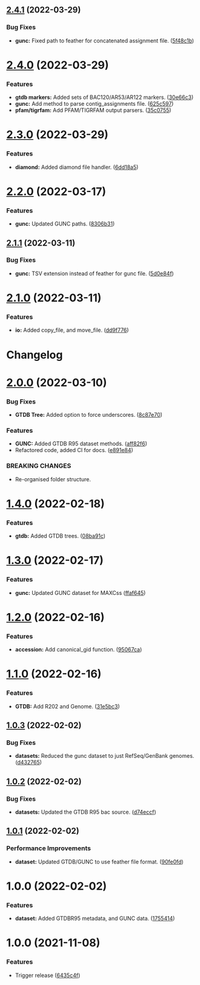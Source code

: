## [2.4.1](https://github.com/aaronmussig/magna/compare/v2.4.0...v2.4.1) (2022-03-29)


### Bug Fixes

* **gunc:** Fixed path to feather for concatenated assignment file. ([5f48c1b](https://github.com/aaronmussig/magna/commit/5f48c1b18ebe7a452307a2d1bdcce5afc035a920))

# [2.4.0](https://github.com/aaronmussig/magna/compare/v2.3.0...v2.4.0) (2022-03-29)


### Features

* **gtdb markers:** Added sets of BAC120/AR53/AR122 markers. ([30e66c3](https://github.com/aaronmussig/magna/commit/30e66c313b1dcb2073d8a35489c24b5279952c28))
* **gunc:** Add method to parse contig_assignments file. ([625c597](https://github.com/aaronmussig/magna/commit/625c59766488d16d48eeae10ed1e236bc78abdeb))
* **pfam/tigrfam:** Add PFAM/TIGRFAM output parsers. ([35c0755](https://github.com/aaronmussig/magna/commit/35c0755cecf602bc5ea4d66299e943bcc2befaf9))

# [2.3.0](https://github.com/aaronmussig/magna/compare/v2.2.0...v2.3.0) (2022-03-29)


### Features

* **diamond:** Added diamond file handler. ([6dd18a5](https://github.com/aaronmussig/magna/commit/6dd18a59ff95df6de5210e4d5150734f76ad194b))

# [2.2.0](https://github.com/aaronmussig/magna/compare/v2.1.1...v2.2.0) (2022-03-17)


### Features

* **gunc:** Updated GUNC paths. ([8306b31](https://github.com/aaronmussig/magna/commit/8306b318f7a5db7ce21e6ac3b091e270c2d433c0))

## [2.1.1](https://github.com/aaronmussig/magna/compare/v2.1.0...v2.1.1) (2022-03-11)


### Bug Fixes

* **gunc:** TSV extension instead of feather for gunc file. ([5d0e84f](https://github.com/aaronmussig/magna/commit/5d0e84fb1e9bd783e3e5e0bbca4506af887c5a80))

# [2.1.0](https://github.com/aaronmussig/magna/compare/v2.0.0...v2.1.0) (2022-03-11)


### Features

* **io:** Added copy_file, and move_file. ([dd9f776](https://github.com/aaronmussig/magna/commit/dd9f77630dadfa5c5ec09f9e757e2d934d12b011))

# Changelog

# [2.0.0](https://github.com/aaronmussig/magna/compare/v1.4.0...v2.0.0) (2022-03-10)


### Bug Fixes

* **GTDB Tree:** Added option to force underscores. ([8c87e70](https://github.com/aaronmussig/magna/commit/8c87e70c8243d5ef4fda710d9fecd380ba3b5760))


### Features

* **GUNC:** Added GTDB R95 dataset methods. ([aff82f6](https://github.com/aaronmussig/magna/commit/aff82f65eca0a4224a36bb647598ba1c4915ecd5))
* Refactored code, added CI for docs. ([e891e84](https://github.com/aaronmussig/magna/commit/e891e84045e30a00037dcfed9a1e818a5aab13d1))


### BREAKING CHANGES

* Re-organised folder structure.

# [1.4.0](https://github.com/aaronmussig/magna/compare/v1.3.0...v1.4.0) (2022-02-18)


### Features

* **gtdb:** Added GTDB trees. ([08ba91c](https://github.com/aaronmussig/magna/commit/08ba91ce793b23603fcc863651901a65f05ba8fa))

# [1.3.0](https://github.com/aaronmussig/magna/compare/v1.2.0...v1.3.0) (2022-02-17)


### Features

* **gunc:** Updated GUNC dataset for MAXCss ([ffaf645](https://github.com/aaronmussig/magna/commit/ffaf645f7564dce73b9f5bbec389934a286be1b8))

# [1.2.0](https://github.com/aaronmussig/magna/compare/v1.1.0...v1.2.0) (2022-02-16)


### Features

* **accession:** Add canonical_gid function. ([95067ca](https://github.com/aaronmussig/magna/commit/95067ca2b09fa4506915ea1d214ce203df571fe4))

# [1.1.0](https://github.com/aaronmussig/magna/compare/v1.0.3...v1.1.0) (2022-02-16)


### Features

* **GTDB:** Add R202 and Genome. ([31e5bc3](https://github.com/aaronmussig/magna/commit/31e5bc361a0c2839adac97cb41deb89998907611))

## [1.0.3](https://github.com/aaronmussig/magna/compare/v1.0.2...v1.0.3) (2022-02-02)


### Bug Fixes

* **datasets:** Reduced the gunc dataset to just RefSeq/GenBank genomes. ([d432765](https://github.com/aaronmussig/magna/commit/d43276556658ffae56d756b2c5e629d3efe46e9b))

## [1.0.2](https://github.com/aaronmussig/magna/compare/v1.0.1...v1.0.2) (2022-02-02)


### Bug Fixes

* **datasets:** Updated the GTDB R95 bac source. ([d74eccf](https://github.com/aaronmussig/magna/commit/d74eccf03e949c8798df9b0a09f23f3d76ebfc56))

## [1.0.1](https://github.com/aaronmussig/magna/compare/v1.0.0...v1.0.1) (2022-02-02)


### Performance Improvements

* **dataset:** Updated GTDB/GUNC to use feather file format. ([90fe0fd](https://github.com/aaronmussig/magna/commit/90fe0fdcfab3021002d51005d6d4c77b73018043))

# 1.0.0 (2022-02-02)


### Features

* **dataset:** Added GTDBR95 metadata, and GUNC data. ([1755414](https://github.com/aaronmussig/magna/commit/17554142b6b2a29f1b5899f31f014f8fb0c28428))

# 1.0.0 (2021-11-08)


### Features

* Trigger release ([6435c4f](https://github.com/aaronmussig/magna/commit/6435c4ff9d21192ae3dfff20023e9a996423da2b))
